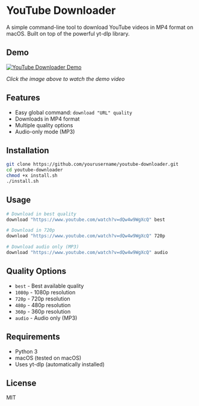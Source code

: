 # YouTube Downloader

A simple command-line tool to download YouTube videos in MP4 format on macOS. Built on top of the powerful yt-dlp library.

## Demo

[![YouTube Downloader Demo](https://img.youtube.com/vi/-61HvJnUu4I/0.jpg)](https://www.youtube.com/watch?v=-61HvJnUu4I)

*Click the image above to watch the demo video*

## Features

- Easy global command: `download "URL" quality`
- Downloads in MP4 format
- Multiple quality options
- Audio-only mode (MP3)

## Installation

```bash
git clone https://github.com/yourusername/youtube-downloader.git
cd youtube-downloader
chmod +x install.sh
./install.sh
```

## Usage

```bash
# Download in best quality
download "https://www.youtube.com/watch?v=dQw4w9WgXcQ" best

# Download in 720p
download "https://www.youtube.com/watch?v=dQw4w9WgXcQ" 720p

# Download audio only (MP3)
download "https://www.youtube.com/watch?v=dQw4w9WgXcQ" audio
```

## Quality Options

- `best` - Best available quality
- `1080p` - 1080p resolution
- `720p` - 720p resolution
- `480p` - 480p resolution
- `360p` - 360p resolution
- `audio` - Audio only (MP3)

## Requirements

- Python 3
- macOS (tested on macOS)
- Uses yt-dlp (automatically installed)

## License

MIT